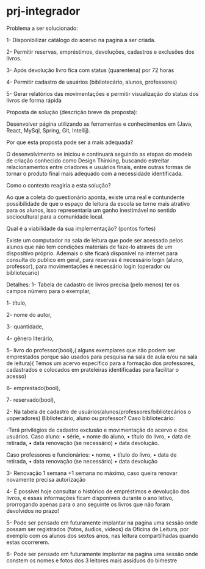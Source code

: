 # prj-integrador
Problema a ser solucionado:

1- Disponibilizar catálogo do acervo na pagina a 
ser criada.

2- Permitir reservas, empréstimos, devoluções, 
cadastros e exclusões dos livros.

3- Após devolução livro fica com status 
(quarentena) por 72 horas

4- Permitir cadastro de usuários (bibliotecário,
alunos, professores)

5- Gerar relatórios das movimentações e 
permitir visualização do status dos livros de 
forma rápida

Proposta de solução (descrição breve 
da proposta):

Desenvolver página utilizando as ferramentas e 
conhecimentos em (Java, React, MySql, Spring, 
Git, Intellij).

Por que esta proposta pode ser a mais 
adequada?

O desenvolvimento se iniciou e continuará 
seguindo as etapas do modelo de criação 
conhecido como Design Thinking, buscando 
estreitar relacionamentos entre criadores e 
usuários finais, entre outras formas de tornar o 
produto final mais adequado com a necessidade 
identificada.

Como o contexto reagiria a esta 
solução?

Ao que a coleta do questionário aponta, existe 
uma real e contundente possibilidade de que o 
espaço de leitura da escola se torne mais atrativo 
para os alunos, isso representaria um ganho
inestimável no sentido sociocultural para a
comunidade local.

Qual é a viabilidade da sua 
implementação? (pontos fortes)

Existe um computador na sala de leitura que 
pode ser acessado pelos alunos que não tem 
condições materiais de faze-lo através de um
dispositivo próprio. Ademais o site ficará 
disponível na internet para consulta do publico 
em geral, para reservas é necessário login (aluno, 
professor), para movimentações é necessário
login (operador ou bibliotecario)

Detalhes:
1- Tabela de cadastro de livros precisa (pelo menos) ter os campos
número para o exemplar, 

1- título, 

2- nome do autor,

3- quantidade,

4- gênero literário,

5- livro do professor(bool),( alguns exemplares que não podem ser emprestados 
porque são usados para pesquisa na sala de aula e/ou na sala de leitura)(
Temos um acervo específico para a formação dos professores, cadastrados e 
colocados em prateleiras identificadas para facilitar o acesso)

6- emprestado(bool),

7- reservado(bool),

2- Na tabela de cadastro de usuários(alunos/professores/bibliotecários o uoperadores)
Bibliotecário, aluno ou professor?
Caso bibliotecário:

-Terá privilégios de cadastro exclusão e movimentação do acervo e dos usuários.
Caso aluno:
• série, 
• nome do aluno, 
• título do livro, 
• data de retirada, 
• data renovação (se necessário)
• data devolução. 

Caso professores e funcionários:
• nome,
• título do livro, 
• data de retirada, 
• data renovação (se necessário)
• data devolução

3- Renovação 1 semana +1 semana no máximo, caso queira renovar novamente precisa 
autorização

4- É possível hoje consultar o histórico de empréstimos e devolução dos livros, e essas 
informações ficam disponíveis durante o ano letivo, prorrogando apenas para o ano 
seguinte os livros que não foram devolvidos no prazo!

5- Pode ser pensado em futuramente implantar na pagina uma sessão onde possam ser 
registrados (fotos, áudios, videos) da Oficina de Leitura, por exemplo com os alunos 
dos sextos anos, nas leitura compartilhadas quando estas ocorrerem.

6- Pode ser pensado em futuramente implantar na pagina uma sessão onde constem os 
nomes e fotos dos 3 leitores mais assíduos do bimestre
